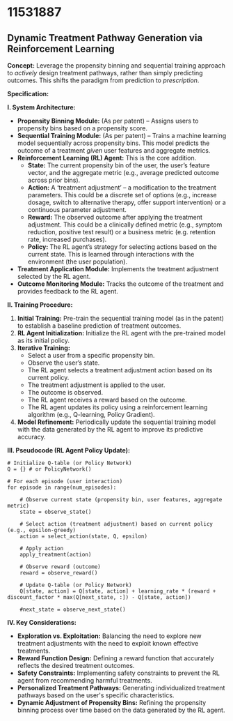 # 11531887

## Dynamic Treatment Pathway Generation via Reinforcement Learning

**Concept:** Leverage the propensity binning and sequential training approach to *actively* design treatment pathways, rather than simply predicting outcomes. This shifts the paradigm from prediction to *prescription*.

**Specification:**

**I. System Architecture:**

*   **Propensity Binning Module:** (As per patent) – Assigns users to propensity bins based on a propensity score.
*   **Sequential Training Module:** (As per patent) – Trains a machine learning model sequentially across propensity bins. This model predicts the outcome of a treatment *given* user features and aggregate metrics.
*   **Reinforcement Learning (RL) Agent:** This is the core addition.
    *   **State:** The current propensity bin of the user, the user’s feature vector, and the aggregate metric (e.g., average predicted outcome across prior bins).
    *   **Action:**  A ‘treatment adjustment’ – a modification to the treatment parameters. This could be a discrete set of options (e.g., increase dosage, switch to alternative therapy, offer support intervention) or a continuous parameter adjustment.
    *   **Reward:** The observed outcome after applying the treatment adjustment. This could be a clinically defined metric (e.g., symptom reduction, positive test result) or a business metric (e.g. retention rate, increased purchases).
    *   **Policy:** The RL agent’s strategy for selecting actions based on the current state. This is learned through interactions with the environment (the user population).
*   **Treatment Application Module:**  Implements the treatment adjustment selected by the RL agent.
*   **Outcome Monitoring Module:** Tracks the outcome of the treatment and provides feedback to the RL agent.

**II. Training Procedure:**

1.  **Initial Training:** Pre-train the sequential training model (as in the patent) to establish a baseline prediction of treatment outcomes.
2.  **RL Agent Initialization:** Initialize the RL agent with the pre-trained model as its initial policy.
3.  **Iterative Training:**
    *   Select a user from a specific propensity bin.
    *   Observe the user’s state.
    *   The RL agent selects a treatment adjustment action based on its current policy.
    *   The treatment adjustment is applied to the user.
    *   The outcome is observed.
    *   The RL agent receives a reward based on the outcome.
    *   The RL agent updates its policy using a reinforcement learning algorithm (e.g., Q-learning, Policy Gradient).
4.  **Model Refinement:** Periodically update the sequential training model with the data generated by the RL agent to improve its predictive accuracy.

**III. Pseudocode (RL Agent Policy Update):**

```
# Initialize Q-table (or Policy Network)
Q = {} # or PolicyNetwork()

# For each episode (user interaction)
for episode in range(num_episodes):

    # Observe current state (propensity bin, user features, aggregate metric)
    state = observe_state()

    # Select action (treatment adjustment) based on current policy (e.g., epsilon-greedy)
    action = select_action(state, Q, epsilon)

    # Apply action
    apply_treatment(action)

    # Observe reward (outcome)
    reward = observe_reward()

    # Update Q-table (or Policy Network)
    Q[state, action] = Q[state, action] + learning_rate * (reward + discount_factor * max(Q[next_state, :]) - Q[state, action])

    #next_state = observe_next_state()
```

**IV. Key Considerations:**

*   **Exploration vs. Exploitation:** Balancing the need to explore new treatment adjustments with the need to exploit known effective treatments.
*   **Reward Function Design:** Defining a reward function that accurately reflects the desired treatment outcomes.
*   **Safety Constraints:** Implementing safety constraints to prevent the RL agent from recommending harmful treatments.
*   **Personalized Treatment Pathways:**  Generating individualized treatment pathways based on the user's specific characteristics.
*   **Dynamic Adjustment of Propensity Bins:** Refining the propensity binning process over time based on the data generated by the RL agent.
